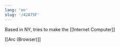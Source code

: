```yaml
---
lang: 'en'
slug: '/42A75F'
---
```


Based in NY, tries to make the [[Internet Computer]]

[[Arc (Browser)]]

